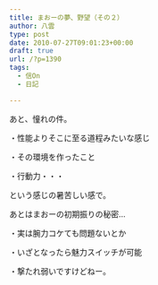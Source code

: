 ```yaml
---
title: まおーの夢、野望（その２）
author: 八雲
type: post
date: 2010-07-27T09:01:23+00:00
draft: true
url: /?p=1390
tags:
  - 信On
  - 日記

---
```

あと、憧れの件。
  
・性能よりそこに至る道程みたいな感じ
  
・その環境を作ったこと
  
・行動力・・・
  
という感じの暑苦しい感で。

あとはまおーの初期振りの秘密…
  
・実は腕力コケても問題ないとか
  
・いざとなったら魅力スイッチが可能
  
・撃たれ弱いですけどねー。
